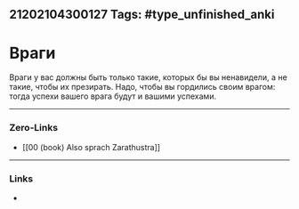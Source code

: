 21202104300127
Tags: #type_unfinished_anki 
---
# Враги

Враги у вас должны быть только такие, которых бы вы ненавидели, а не такие, чтобы их презирать. Надо, чтобы вы гордились своим врагом: тогда успехи вашего врага будут и вашими успехами.

---
### Zero-Links
- [[00 (book) Also sprach Zarathustra]]
---
### Links
-